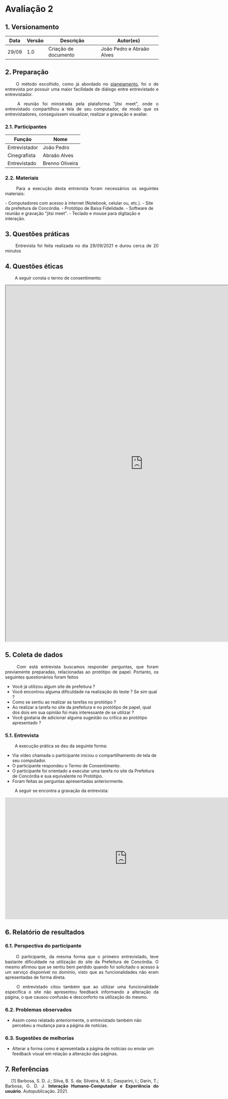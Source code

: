 # Avaliação 2
## 1. Versionamento
|Data|Versão|Descrição|Autor(es)
|--|--|--|--|
|29/09|1.0|Criação de documento|João Pedro e Abraão Alves| 

## 2. Preparação
<p align = "justify"> &emsp;&emsp; O método escolhido, como já abordado no <a href=../../planejamento>planejamento</a>, foi o de entrevista por possuir uma maior facilidade de diálogo entre entrevistado e entrevistador.</p>
<p align = "justify">  &emsp;&emsp; A reunião foi ministrada pela plataforma "jitsi meet", onde o entrevistado compartilhou a tela de seu computador, de modo que os entrevistadores, conseguissem visualizar, realizar a gravação e avaliar.</p>

### 2.1. Participantes
|Função|Nome|
|--|--|
|Entrevistador|João Pedro|
|Cinegrafista|Abraão Alves|
|Entrevistado|Brenno Oliveira|

### 2.2. Materiais
<p align = "justify">  &emsp;&emsp; Para a execução desta entrevista foram necessários os seguintes materiais:</p>
- Computadores com acesso à internet (Notebook, celular ou, etc.).
- Site da prefeitura de Concórdia.
- Protótipo de Baixa Fidelidade.
- Software de reunião e gravação "jitsi meet".
- Teclado e mouse para digitação e interação.

## 3. Questões práticas
<p align = "justify">  &emsp;&emsp; Entrevista foi feita realizada no dia 29/09/2021 e durou cerca de 20 minutos</p>

## 4. Questões éticas
<p align = "justify">  &emsp;&emsp; A seguir consta o termo de consentimento: </p>
<iframe width=900 height=1170 src="https://docs.google.com/document/d/e/2PACX-1vRst7C5KErUrXUm2BX243HzTZ4-4tCyDU2sTqkBrOqm07tKnzZZyXAzNrRbJkDGs0Z1qqreEeRNLimz/pub?embedded=true"></iframe>

## 5. Coleta de dados
<p align = "justify">  &emsp;&emsp; Com está entrevista buscamos responder perguntas, que foram previamente preparadas, relacionadas ao protótipo de papel. Portanto, os seguintes questionários foram feitos</p>

- Você já utilizou algum site de prefeitura ?
- Você encontrou alguma dificuldade na realização do teste ? Se sim qual ?
- Como se sentiu ao realizar as tarefas no protótipo ?
- Ao realizar a tarefa no site da prefeitura e no protótipo de papel, qual dos dois em sua opinião foi mais interessante de se utilizar ?
- Você gostaria de adicionar alguma sugestão ou crítica ao protótipo apresentado ?

### 5.1. Entrevista
<p align = "justify">  &emsp;&emsp; A execução prática se deu da seguinte forma:</p>

- Via vídeo chamada o participante iniciou o compartilhamento de tela de seu computador.
- O participante respondeu o Termo de Consentimento.
- O participante foi orientado a executar uma tarefa no site da Prefeitura de Concórdia e sua equivalente no Protótipo.
- Foram feitas as perguntas apresentadas anteriormente.

<p align = "justify">  &emsp;&emsp; A seguir se encontra a gravação da entrevista:</p>
<iframe width="800" height="400" src="https://www.youtube.com/embed/xZodEz2njuM" title="YouTube video player" frameborder="0" allow="accelerometer; autoplay; clipboard-write; encrypted-media; gyroscope; picture-in-picture" allowfullscreen></iframe>

## 6. Relatório de resultados
### 6.1. Perspectiva do participante
<p align = "justify">  &emsp;&emsp; O participante, da mesma forma que o primeiro entrevistado, teve bastante dificuldade na utilização do site da Prefeitura de Concórdia. O mesmo afirmou que se sentiu bem perdido quando foi solicitado o acesso à um serviço disponível no domínio, visto que as funcionalidades não eram apresentadas de forma direta.</p>
<p align = "justify">  &emsp;&emsp; O entrevistado citou também que ao utilizar uma funcionalidade específica o site não apresentou feedback informando a alteração da página, o que causou confusão e desconforto na utilização do mesmo.</p>

### 6.2. Problemas observados
- Assim como relatado anteriormente, o entrevistado também não percebeu a mudança para a página de notícias.

### 6.3. Sugestões de melhorias
- Alterar a forma como é apresentada a página de notícias ou enviar um feedback visual em relação a alteração das páginas.

## 7. Referências
<p style="text-align: justify; text-indent: 20px">[1] Barbosa, S. D. J.; Silva, B. S. da; Silveira, M. S.; Gasparini, I.; Darin, T.; Barbosa, G. D. J. <b>Interação Humano-Computador e Experiência do usuário</b>. Autopublicação. 2021.</p>
